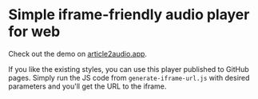 # Simple iframe-friendly audio player for web

Check out the demo on [article2audio.app](https://article2audio.app/).

If you like the existing styles, you can use this player published to GitHub pages.
Simply run the JS code from `generate-iframe-url.js` with desired parameters and you'll get the URL to the iframe.
